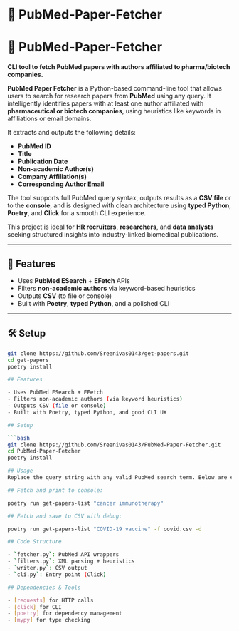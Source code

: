 # 📄 PubMed-Paper-Fetcher

# 📄 PubMed-Paper-Fetcher

**CLI tool to fetch PubMed papers with authors affiliated to pharma/biotech companies.**

**PubMed Paper Fetcher** is a Python-based command-line tool that allows users to search for research papers from **PubMed** using any query. It intelligently identifies papers with at least one author affiliated with **pharmaceutical or biotech companies**, using heuristics like keywords in affiliations or email domains.

It extracts and outputs the following details:

- **PubMed ID**
- **Title**
- **Publication Date**
- **Non-academic Author(s)**
- **Company Affiliation(s)**
- **Corresponding Author Email**

The tool supports full PubMed query syntax, outputs results as a **CSV file** or to the **console**, and is designed with clean architecture using **typed Python**, **Poetry**, and **Click** for a smooth CLI experience.

This project is ideal for **HR recruiters**, **researchers**, and **data analysts** seeking structured insights into industry-linked biomedical publications.

---

## 🚀 Features

- Uses **PubMed ESearch** + **EFetch** APIs
- Filters **non-academic authors** via keyword-based heuristics
- Outputs **CSV** (to file or console)
- Built with **Poetry**, **typed Python**, and a polished CLI

---

## 🛠️ Setup

```bash
git clone https://github.com/Sreenivas0143/get-papers.git
cd get-papers
poetry install

## Features

- Uses PubMed ESearch + EFetch
- Filters non-academic authors (via keyword heuristics)
- Outputs CSV (file or console)
- Built with Poetry, typed Python, and good CLI UX

## Setup

```bash
git clone https://github.com/Sreenivas0143/PubMed-Paper-Fetcher.git
cd PubMed-Paper-Fetcher
poetry install

## Usage
Replace the query string with any valid PubMed search term. Below are example commands:

## Fetch and print to console:

poetry run get-papers-list "cancer immunotherapy"

## Fetch and save to CSV with debug:

poetry run get-papers-list "COVID-19 vaccine" -f covid.csv -d

## Code Structure

- `fetcher.py`: PubMed API wrappers
- `filters.py`: XML parsing + heuristics
- `writer.py`: CSV output
- `cli.py`: Entry point (Click)

## Dependencies & Tools

- [requests] for HTTP calls
- [click] for CLI
- [poetry] for dependency management
- [mypy] for type checking
